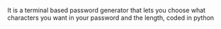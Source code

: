 It is a terminal based password generator that lets you choose what characters you want in your password and the length, coded in python
